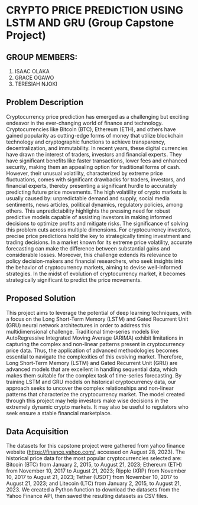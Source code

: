 # CRYPTO PRICE PREDICTION USING LSTM AND GRU (Group Capstone Project)

## GROUP MEMBERS:
1. ISAAC OLAKA
2. GRACE OGAWO
3. TERESIAH NJOKI

## Problem Description
Cryptocurrency price prediction has emerged as a challenging but exciting endeavor in the ever-changing world of finance and technology. Cryptocurrencies like Bitcoin (BTC), Ethereum (ETH), and others have gained popularity as cutting-edge forms of money that utilize blockchain technology and cryptographic functions to achieve transparency, decentralization, and immutability.
In recent years, these digital currencies have drawn the interest of traders, investors and financial experts. They have significant benefits like faster transactions, lower fees and enhanced security, making them an appealing option for traditional forms of cash. However, their unusual volatility, characterized by extreme price fluctuations, comes with significant drawbacks for traders, investors, and financial experts, thereby presenting a significant hurdle to accurately predicting future price movements. The high volatility of crypto markets is usually caused by: unpredictable demand and supply, social media sentiments, news articles, political dynamics, regulatory policies, among others. This unpredictability highlights the pressing need for robust predictive models capable of assisting investors in making informed decisions to optimize profits and mitigate risks.
The significance of solving this problem cuts across multiple dimensions. For cryptocurrency investors, precise price predictions hold the key to strategically timing investment and trading decisions. In a market known for its extreme price volatility, accurate forecasting can make the difference between substantial gains and considerable losses. Moreover, this challenge extends its relevance to policy decision-makers and financial researchers, who seek insights into the behavior of cryptocurrency markets, aiming to devise well-informed strategies. In the midst of evolution of cryptocurrency market, it becomes strategically significant to predict the price movements.

## Proposed Solution
This project aims to leverage the potential of deep learning techniques, with a focus on the Long Short-Term Memory (LSTM) and Gated Recurrent Unit (GRU) neural network architectures in order to address this multidimensional challenge.
Traditional time-series models like AutoRegressive Integrated Moving Average (ARIMA) exhibit limitations in capturing the complex and non-linear patterns present in cryptocurrency price data. Thus, the application of advanced methodologies becomes essential to navigate the complexities of this evolving market.
Therefore, Long Short-Term Memory (LSTM) and Gated Recurrent Unit (GRU) are advanced models that are excellent in handling sequential data, which makes them suitable for the complex task of time-series forecasting. By training LSTM and GRU models on historical cryptocurrency data, our approach seeks to uncover the complex relationships and non-linear patterns that characterize the cryptocurrency market.
The model created through this project may help investors make wise decisions in the extremely dynamic crypto markets. It may also be useful to regulators who seek ensure a stable financial marketplace.

## Data Acquisition
The datasets for this capstone project were gathered from yahoo finance website (https://finance.yahoo.com/, accessed on August 28, 2023). The historical price data for the most popular cryptocurrencies selected are: Bitcoin (BTC) from January 2, 2015, to August 21, 2023; Ethereum (ETH) from November 10, 2017 to August 21, 2023; Ripple (XRP) from November 10, 2017 to August 21, 2023; Tether (USDT) from November 10, 2017 to August 21, 2023; and Litecoin (LTC) from January 2, 2015, to August 21, 2023.
We created a Python function to download the datasets from the Yahoo Finance API, then saved the resulting datasets as CSV files.
